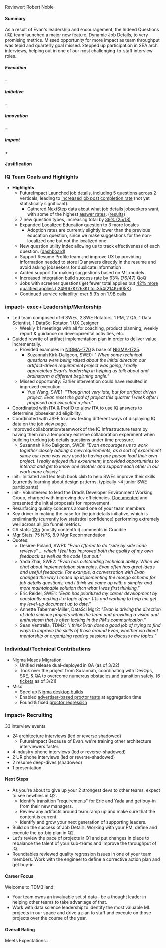 Reviewer: Robert Noble

#### **Summary**

As a result of Evan's leadership and encouragement, the Indeed Questions (IQ) team launched a major new feature, Dynamic Job Details, to very promising metrics. Missed opportunity for more impact as team throughput was tepid and quarterly goal missed. Stepped up participation in SEA arch interviews, helping out in one of our most challenging-to-staff interview roles.

##### **Execution**

\=

##### **Initiative**

\=

##### **Innovation**

\=

##### **Impact**

\+

#### **Justification**

### **IQ Team Goals and Highlights**

* **Highlights**  
  * FutureImpact Launched job details, including 5 questions across 2 verticals, leading to [increased job post completion rate](https://go.indeed.com/IQL6244RFC) (not yet statistically significant).  
    * Gathered NextStep data about what job details jobseekers want, with some of the highest [answer rates](https://go.indeed.com/IQLGERZHA9). ([results](https://go.indeed.com/IQLE979P69))  
  * 7 new question types, increasing total by [39% (25/18)](https://go.indeed.com/IQLGAMZ4GR)  
  * Expanded Localized Education question to 3 more locales  
    * Adoption rates are currently slightly lower than the previous education question, since we make suggestions for the non-localized one but not the localized one.  
  * New question utility index allowing us to track effectiveness of each question. ([dashboard](https://iqlsuperset.sandbox.indeed.net/dashboard/768/))  
  * Support Resume Profile team and improve UX by providing information needed to store IQ answers directly in the resume and avoid asking jobseekers for duplicate information  
  * Added support for making suggestions based on ML models  
  * Increased integration build success rate by [63% (76/47)](https://go.indeed.com/IQLK9TP76X) QoQ  
  * Jobs with screener questions get fewer total applies but [42% more qualified applies (.249(67K/268K) to .354(214K/605K)](https://go.indeed.com/IQLN6ZT4KZ).  
  * Continued service reliability: [over 5 9’s](https://go.indeed.com/IQLTMFG7CT) on 1.9B calls

### **impact+ exec+ Leadership/Mentorship**

* Led team composed of 6 SWEs, 2 SWE Rotators, 1 PM, 2 QA, 1 Data Scientist, 1 DataSci Rotator, 1 UX Designer  
  * Weekly 1:1 meetings with all for coaching, product planning, weekly report & guidance on developmental activities, etc.  
* Guided rewrite of artifact implementation plan in order to deliver value incrementally.  
  * Provided examples in [NIGMA-1770](https://bugs.indeed.com/browse/NIGMA-1770) & base of [NIGMA-1725](https://bugs.indeed.com/browse/NIGMA-1725).  
    * Suzannah Kirk-Daligcon, SWE0: *" When some technical questions were being raised about the initial direction our artifact-driven requirement project was going, I really appreciated Evan's leadership in helping us talk about and brainstorm a different beginning angle."*  
  * Missed opportunity: Earlier intervention could have resulted in improved execution.  
    * Yue Wang, SWE1: *"Though not very late, but for artifact driven project, Evan reset the goal of project this quarter 1 week after I proposed and executed a plan."*  
* Coordinated with ITA & ProfIO to allow ITA to use IQ answers to determine jobseeker ad eligibility.  
* Coordinated with JSFE to allow testing different ways of displaying IQ data on the job view page.  
* Improved collaboration/teamwork of the IQ Infrastructure team by having them run a temporary extreme collaboration experiment when building trucking job details questions under time pressure.  
  * Suzannah Kirk-Daligcon, SWE0: *"Evan encourages us to work together closely adding 4 new requirements, as a sort of experiment since our team was very used to having one person lead their own project. I really enjoyed this experiment, it provided opportunities to interact and get to know one another and support each other in our work more closely."*  
* init+ Initiated and led tech book club to help SWEs improve their skills (currently learning about design patterns, typically \~4 junior SWE participants)  
* init+ Volunteered to lead the Dradis Developer Environment Working Group, charged with improving dev efficiencies. [Documented](https://docs.google.com/document/d/1X507b6GT8-8mPuXJq0QXQkDcKjxyc5JqNASd6iro8h0/edit) and presented the initial proposals for improvement.  
* Resurfacing quality concerns around one of your team members  
* Key driver in making the case for the job details initiative, which is preliminarily (currently low statistical confidence) performing extremely well across all job funnel metrics.  
* CR stats: [235](https://fisheye.indeed.com/cru/commentSearch?search.projectId=none&search.text=&search.permaId=&search.period.fromStr=2018-01-01T00%3A00%3A00&search.period.toStr=2018-04-01T00%3A00%3A00&search.authorName=edower&search.metric=&search.metric=&refresh=y) (mostly contentful) comments in Crucible  
* Mgr Stats: 75 NPS, 8.9 Mgr Recommendation  
* Quotes:  
  * Desiree Poland, SWE1: *"Evan offered to do "side by side code reviews" ... which I feel has improved both the quality of my own feedback as well as the code I put out."*  
  * Yada Zhai, SWE2: *"Evan has outstanding technical ability. When we chat about implementation strategies, Evan often has great ideas and useful feedback. For example, a conversation with Evan changed the way I ended up implementing the mongo schema for job details questions, and I think we came up with a simpler and more maintainable solution than what I was first thinking."*  
  * Eric Reidel, SWE1: *"Evan has prioritized my career development by constantly making it a topic of our 1:1s and working to help me get my level-up document up to date."*  
  * Annette Taberner-Miller, DataSci Mgr2: *"Evan is driving the direction of data science projects within the team and providing a vision and enthusiasm that is often lacking in the PM's communication."*  
  * Sean Ventrella, TDM2: *"I think Evan does a good job of trying to find ways to improve the skills of those around Evan, whether via direct mentorship or organizing reading sessions to discuss new topics."*

### **Individual/Technical Contributions**

* Nigma Mesos Migration  
  * Unified release dual-deployed in QA (as of 3/22)  
  * Took over the project from Suzannah, coordinating with DevOps, SRE, & QA to overcome numerous obstacles and transition safely. ([6 tickets](https://go.indeed.com/GLYNPCTNX) as of 3/21)  
* Misc  
  * Sped up [Nigma desktop builds](https://bugs.indeed.com/browse/NIGMA-1674)  
  * Enabled [advertiser-based proctor tests](https://bugs.indeed.com/browse/DRAGGD-6) at aggregation time  
  * Found & fixed [proctor regression](https://bugs.indeed.com/browse/PROC-370)

### **impact+ Recruiting**

33 interview events

* 24 architecture interviews (led or reverse shadowed)  
  * FutureImpact Because of Evan, we're training other architecture interviewers faster.  
* 4 industry phone interviews (led or reverse-shadowed)  
* 2 UR phone interviews (led or reverse-shadowed)  
* 2 resume deep-dives (shadowed)  
* 1 presentation

#### **Next Steps**

* As you're about to give up your 2 strongest devs to other teams, expect to see newbies in Q2.  
  * Identify transition "requirements" for Eric and Yada and get buy-in from their new managers.  
  * Review any artifacts around team ramp up and make sure that the content is current.  
  * Identify and grow your next generation of supporting leaders.  
* Build on the success of Job Details. Working with your PM, define and execute the go-big plan in Q2.  
* Let's review the pace of projects in Q1 and put changes in place to rebalance the talent of your sub-teams and improve the throughput of IQ.  
* Roundtables reviewed quality regression issues in one of your team members. Work with the engineer to define a corrective action plan and get buy-in.

#### **Career Focus**

Welcome to TDM3 land:

* Your team owns an invaluable set of data--be a thought leader in helping other teams to take advantage of that.  
* Work with data science leadership to identify the most valuable ML projects in our space and drive a plan to staff and execute on those projects over the course of the year.

#### **Overall Rating**

Meets Expectations+  
	  
